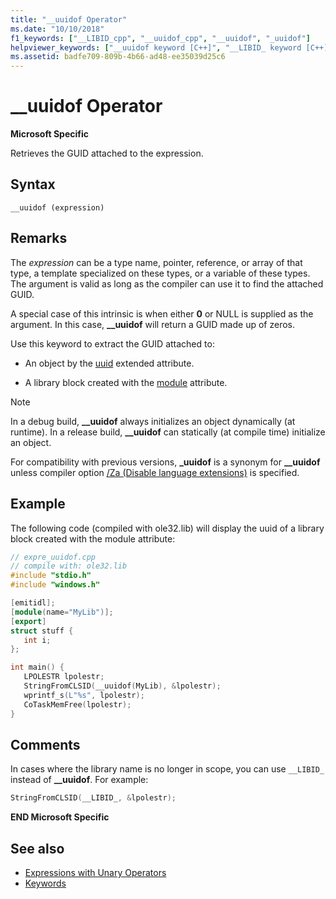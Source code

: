 ```yaml
---
title: "__uuidof Operator"
ms.date: "10/10/2018"
f1_keywords: ["__LIBID_cpp", "__uuidof_cpp", "__uuidof", "_uuidof"]
helpviewer_keywords: ["__uuidof keyword [C++]", "__LIBID_ keyword [C++]"]
ms.assetid: badfe709-809b-4b66-ad48-ee35039d25c6
---
```

# __uuidof Operator

**Microsoft Specific**

Retrieves the GUID attached to the expression.

## Syntax

```
__uuidof (expression)
```

## Remarks

The *expression* can be a type name, pointer, reference, or array of that type, a template specialized on these types, or a variable of these types. The argument is valid as long as the compiler can use it to find the attached GUID.

A special case of this intrinsic is when either **0** or NULL is supplied as the argument. In this case, **__uuidof** will return a GUID made up of zeros.

Use this keyword to extract the GUID attached to:

- An object by the [uuid](../cpp/uuid-cpp.md) extended attribute.

- A library block created with the [module](../windows/module-cpp.md) attribute.

> [!NOTE]
> In a debug build, **__uuidof** always initializes an object dynamically (at runtime). In a release build, **__uuidof** can statically (at compile time) initialize an object.

For compatibility with previous versions, **_uuidof** is a synonym for **__uuidof** unless compiler option [/Za \(Disable language extensions)](../build/reference/za-ze-disable-language-extensions.md) is specified.

## Example

The following code (compiled with ole32.lib) will display the uuid of a library block created with the module attribute:

```cpp
// expre_uuidof.cpp
// compile with: ole32.lib
#include "stdio.h"
#include "windows.h"

[emitidl];
[module(name="MyLib")];
[export]
struct stuff {
   int i;
};

int main() {
   LPOLESTR lpolestr;
   StringFromCLSID(__uuidof(MyLib), &lpolestr);
   wprintf_s(L"%s", lpolestr);
   CoTaskMemFree(lpolestr);
}
```

## Comments

In cases where the library name is no longer in scope, you can use `__LIBID_` instead of **__uuidof**. For example:

```cpp
StringFromCLSID(__LIBID_, &lpolestr);
```

**END Microsoft Specific**

## See also

- [Expressions with Unary Operators](../cpp/expressions-with-unary-operators.md)
- [Keywords](../cpp/keywords-cpp.md)

